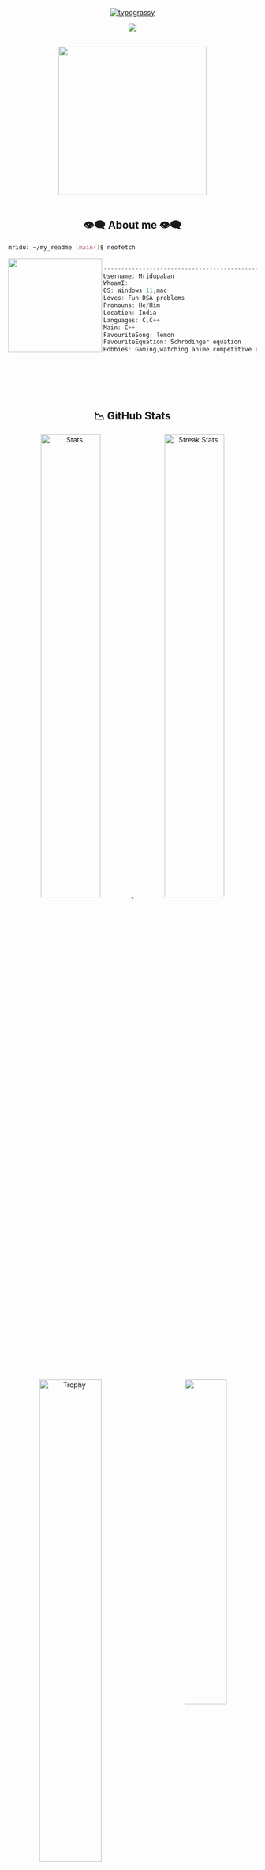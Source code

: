 <div align="center">
    <a href="https://github.com/kawarimidoll/typograssy">
        <img alt="typograssy" src="https://typograssy.deno.dev/api?text=Hello%20Viewer%20&l0=none&l1=82d9d0&l2=027353&l3=038c4c&l4=01402e&bg=none&frame=none&speed=100&comment=">
    </a>
   <p align="center"><a href="mailto:mridupaban4g@gmail.com" target="_blank"><img src="https://img.shields.io/badge/Mridu-D14836?style=for-the-badge&logo=gmail&logoColor=white"/></a> 
</div>

<br>

<div align="center">
    <img src="https://media.tenor.com/rH0jFMF5z3AAAAAC/kirito-sao.gif" width="300px">
</div>

<br>

<h2 align="center"> 👁️‍🗨️ About me 👁️‍🗨️ </h2>

```zsh
mridu: ~/my_readme (main⚡)$ neofetch
```

<img align="left" src="img/COE/Kiyotaka_Ayanokouenji.webp" width="190px"/> 

```csharp

----------------------------------------------------------------------------------------
Username: Mridupaban
WhoamI: 
OS: Windows 11,mac
Loves: Fun DSA problems
Pronouns: He/Him
Location: India
Languages: C,C++
Main: C++
FavouriteSong: lemon
FavouriteEquation: Schrödinger equation
Hobbies: Gaming,watching anime,competitive programming
```
<br>
<br>
<br>

<br>


<h2 align = "center"> 📉 GitHub Stats</h2>
<div> 
    <p align = "center">
        <a href="https://github-readme-stats.vercel.app">
            <img width="49%" alt="Stats" src="https://github-readme-stats.vercel.app/api?username=mridu-paban&count_private=true&theme=neon&show_icons=true\&show=reviews,prs_merged,prs_merged_percentage\&rank_icon=github&hide_border=false">
        </a>
        <a href="https://github-readme-streak-stats.herokuapp.com">
            <img width="49%" alt="Streak Stats" src="https://github-readme-streak-stats.herokuapp.com/?user=mridu-paban&theme=neon&hide_border=false&date_format=%5BY%20%5DM%20j">
        </a><!--change language to japanese locale=jp-->
        <a href="https://github.com/ryo-ma/github-profile-trophy">
            <img width="50%" align="left"alt="Trophy" src="https://github-profile-trophy.vercel.app/?username=mridu-paban&theme=radical&row=4&column=4">
            <img src="https://github-readme-stats.vercel.app/api/top-langs/?username=mridu-paban&hide_border=false&theme=neon&layout=compact&hide_progress=false&hide=jupyter%20notebook&langs_count=6" align="right" width = "41%">
        </a>
        <a href="https://github.com/ashutosh00710/github-readme-activity-graph">
            <img width="120%" alt="Stats" src="https://github-readme-activity-graph.vercel.app/graph?username=mridu-paban&theme=redical">
        </a>
        <a href="https://github.com/vn7n24fzkq/github-profile-summary-cards">
            <img width="120%" alt="GraphStats" src="http://github-profile-summary-cards.vercel.app/api/cards/profile-details?username=mridu-paban&theme=2077">
    </p>
</div>
<br> 
<br>
<div>
    <h2 align="center">Thank you for reading 🙋🏻‍♂️</h2>
    <div align="center">
        <img src="Assets/Bell.gif" width="500"/>
    </div>
</div>
